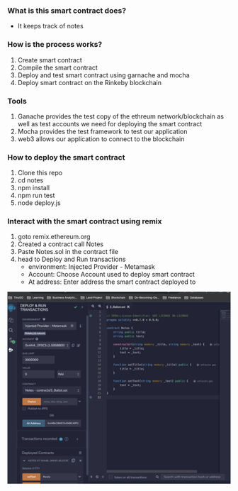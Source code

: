 ### What is this smart contract does?

- It keeps track of notes

### How is the process works?

1. Create smart contract
2. Compile the smart contract
3. Deploy and test smart contract using garnache and mocha
4. Deploy smart contract on the Rinkeby blockchain

### Tools

1. Ganache provides the test copy of the ethreum network/blockchain as well as test accounts we need for deploying the smart contract
2. Mocha provides the test framework to test our application
3. web3 allows our application to connect to the blockchain

### How to deploy the smart contract

1. Clone this repo
2. cd notes
3. npm install
4. npm run test
5. node deploy.js

### Interact with the smart contract using remix

1. goto remix.ethereum.org
2. Created a contract call Notes
3. Paste Notes.sol in the contract file
4. head to Deploy and Run transactions
   - environment: Injected Provider - Metamask
   - Account: Choose Account used to deploy smart contract
   - At address: Enter address the smart contract deployed to

![Remix](remix.png)
